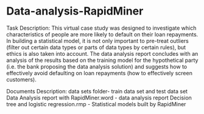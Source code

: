 # Data-analysis-RapidMiner

Task Description:
  This virtual case study was designed to investigate which characteristics of people are more likely to default on their loan repayments. In building a statistical model, 
  it is not only important to pre-treat outliers (filter out certain data types or parts of data types by certain rules), but ethics is also taken into account. The data 
  analysis report concludes with an analysis of the results based on the training model for the hypothetical party (i.e. the bank proposing the data analysis solution) and 
  suggests how to effectively avoid defaulting on loan repayments (how to effectively screen customers).

Documents Description:
  data sets folder- train data set and test data set
  Data Analysis report with RapidMiner.word - data analysis report
  Decision tree and logistic regression.rmp - Statistical models built by RapidMiner
